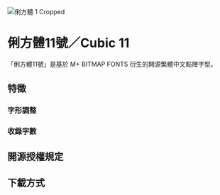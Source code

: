 ![俐方體 1 Cropped](https://user-images.githubusercontent.com/98224334/150672562-738b36e4-35c1-40b4-a2e5-f14f28e7d4cb.png)
# 俐方體11號／Cubic 11
「俐方體11號」是基於 M+ BITMAP FONTS 衍生的開源繁體中文點陣字型。
## 特徵
### 字形調整
### 收錄字數
## 開源授權規定
## 下載方式
